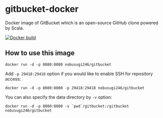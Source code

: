 gitbucket-docker
========
Docker image of GitBucket which is an open-source GitHub clone powered by Scala.

[![Docker build](http://dockeri.co/image/nobusugi246/gitbucket)](https://registry.hub.docker.com/u/nobusugi246/gitbucket/)

How to use this image
--------

```
docker run -d -p 8080:8080 nobusugi246/gitbucket
```

Add `-p 29418:29418` option if you would like to enable SSH for repository access:

```
docker run -d -p 8080:8080 -p 29418:29418 nobusugi246/gitbucket
```

You can also specify the data directory by `-v` option:

```
docker run -d -p 8080:8080 -v `pwd`/gitbucket:/gitbucket nobusugi246/gitbucket
```
